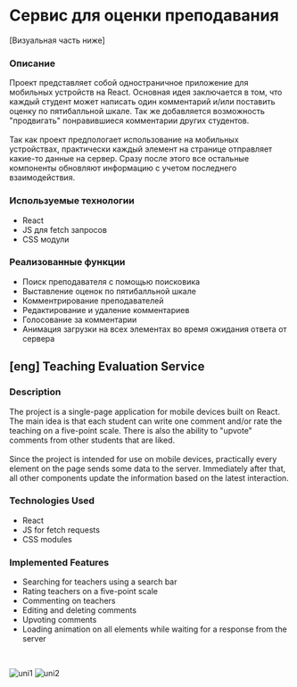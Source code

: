 <h1>Сервис для оценки преподавания</h1>
<p>[Визуальная часть ниже]</p>
<h3>Описание</h3>
<p>
  Проект представляет собой одностраничное приложение для мобильных устройств на
  React. Основная идея заключается в том, что каждый студент может написать один
  комментарий и/или поставить оценку по пятибалльной шкале. Так же добавляется
  возможность "продвигать" понравившиеся комментарии других студентов.
  <br />
  <br />
  Так как проект предпологает использование на мобильных устройствах,
  практически каждый элемент на странице отправляет какие-то данные на сервер.
  Сразу после этого все остальные компоненты обновляют информацию с учетом
  последнего взаимодействия.
</p>
<h3>Используемые технологии</h3>
<ul>
  <li>React</li>
  <li>JS для fetch запросов</li>
  <li>CSS модули</li>
</ul>
<h3>Реализованные функции</h3>
<ul>
  <li>Поиск преподавателя с помощью поисковика</li>
  <li>Выставление оценок по пятибалльной шкале</li>
  <li>Комментрирование преподавателей</li>
  <li>Редактирование и удаление комментариев</li>
  <li>Голосование за комментарии</li>
  <li>Анимация загрузки на всех элементах во время ожидания ответа от сервера</li>
</ul>

<h2>[eng] Teaching Evaluation Service</h2>
<h3>Description</h3>
<p>
  The project is a single-page application for mobile devices built on React. The main idea is that each student can write one comment and/or rate the teaching on a five-point scale. There is also the ability to "upvote" comments from other students that are liked.
  <br />
  <br />
  Since the project is intended for use on mobile devices, practically every element on the page sends some data to the server. Immediately after that, all other components update the information based on the latest interaction.
</p>
<h3>Technologies Used</h3>
<ul>
  <li>React</li>
  <li>JS for fetch requests</li>
  <li>CSS modules</li>
</ul>
<h3>Implemented Features</h3>
<ul>
  <li>Searching for teachers using a search bar</li>
  <li>Rating teachers on a five-point scale</li>
  <li>Commenting on teachers</li>
  <li>Editing and deleting comments</li>
  <li>Upvoting comments</li>
  <li>Loading animation on all elements while waiting for a response from the server</li>
</ul>

<br />

![uni1](https://user-images.githubusercontent.com/98172147/223877523-54d08f08-9cf8-4b9e-822c-c38a5b43285a.png)
![uni2](https://user-images.githubusercontent.com/98172147/223877553-6f109a1a-736a-4668-bb14-c619fb0c9be3.png)

